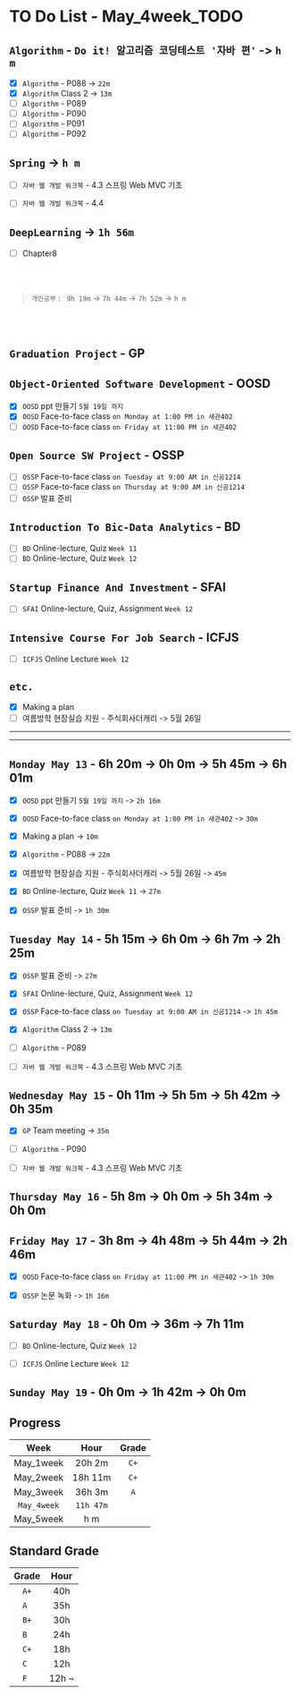 # TO Do List - May_4week_TODO

## `Algorithm` - `Do it! 알고리즘 코딩테스트 '자바 편'` -> `h m`
- [x] `Algorithm` - P088 -> `22m`
- [x] `Algorithm` Class 2 -> `13m`
- [ ] `Algorithm` - P089
- [ ] `Algorithm` - P090
- [ ] `Algorithm` - P091
- [ ] `Algorithm` - P092

## `Spring` -> `h m`
- [ ] `자바 웹 개발 워크북` - 4.3 스프링 Web MVC 기초
- [ ] `자바 웹 개발 워크북` - 4.4


## `DeepLearning` -> `1h 56m`
- [ ] Chapter8


<br><br>

> `개인공부` : ` 9h 19m` -> `7h 44m` -> `7h 52m` -> `h m`

<br><br>

<!-- ## `Java`
## `OPIc`
## `Stock`
## `React` -->


## `Graduation Project` - GP
<!-- - [x] `GP` 대면수업 `화요일`
- [x] `GP` 대면수업 `목요일`
- [x] `GP` Team Meeting `Friday 15:00` -->

## `Object-Oriented Software Development` - OOSD
- [x] `OOSD` ppt 만들기 `5월 19일 까지`
- [x] `OOSD` Face-to-face class `on Monday at 1:00 PM in 새관402`
- [ ] `OOSD` Face-to-face class `on Friday at 11:00 PM in 새관402`

## `Open Source SW Project` - OSSP
- [ ] `OSSP` Face-to-face class `on Tuesday at 9:00 AM in 신공1214`
- [ ] `OSSP` Face-to-face class `on Thursday at 9:00 AM in 신공1214`
- [ ] `OSSP` 발표 준비

## `Introduction To Bic-Data Analytics` - BD
- [ ] `BD` Online-lecture, Quiz  `Week 11`
- [ ] `BD` Online-lecture, Quiz  `Week 12`

## `Startup Finance And Investment` - SFAI
- [ ] `SFAI` Online-lecture, Quiz, Assignment `Week 12`

## `Intensive Course For Job Search` - ICFJS
- [ ] `ICFJS` Online Lecture `Week 12`
<!-- - [ ] `ICFJS` - Assignment3 `until June 20` -->

## `etc.`
- [x] Making a plan
- [ ] 여름방학 현장실습 지원 - 주식회사더캐리 -> 5월 26일

---
---

## `Monday May 13` - 6h 20m -> 0h 0m -> 5h 45m -> 6h 01m
- [x] `OOSD` ppt 만들기 `5월 19일 까지` -> `2h 16m`
- [x] `OOSD` Face-to-face class `on Monday at 1:00 PM in 새관402` -> `30m`
- [x] Making a plan -> `10m`
- [x] `Algorithm` - P088 -> `22m`
- [x] 여름방학 현장실습 지원 - 주식회사더캐리 -> 5월 26일 -> `45m`
- [x] `BD` Online-lecture, Quiz  `Week 11` -> `27m`
- [x] `OSSP` 발표 준비 -> `1h 30m`


## `Tuesday May 14` - 5h 15m -> 6h 0m -> 6h 7m -> 2h 25m
- [x] `OSSP` 발표 준비 -> `27m`
- [x] `SFAI` Online-lecture, Quiz, Assignment `Week 12`
- [x] `OSSP` Face-to-face class `on Tuesday at 9:00 AM in 신공1214` -> `1h 45m`
- [x] `Algorithm` Class 2 -> `13m`
- [ ] `Algorithm` - P089
- [ ] `자바 웹 개발 워크북` - 4.3 스프링 Web MVC 기초


## `Wednesday May 15` - 0h 11m -> 5h 5m -> 5h 42m -> 0h 35m
- [x] `GP` Team meeting -> `35m`
- [ ] `Algorithm` - P090
- [ ] `자바 웹 개발 워크북` - 4.3 스프링 Web MVC 기초


## `Thursday May 16` - 5h 8m -> 0h 0m -> 5h 34m -> 0h 0m


## `Friday May 17` - 3h 8m -> 4h 48m -> 5h 44m -> 2h 46m
- [x] `OOSD` Face-to-face class `on Friday at 11:00 PM in 새관402` -> `1h 30m`
- [x] `OSSP` 논문 녹화 -> `1h 16m`


## `Saturday May 18` - 0h 0m -> 36m -> 7h 11m
- [ ] `BD` Online-lecture, Quiz  `Week 12`
- [ ] `ICFJS` Online Lecture `Week 12`


## `Sunday May 19` - 0h 0m -> 1h 42m -> 0h 0m



## Progress
| Week | Hour | Grade |
|:---:|:---:|:---:|
|May_1week|20h 2m|`C+`|
|May_2week|18h 11m|`C+`|
|May_3week|36h 3m|`A`|
|`May_4week`|`11h 47m`||
|May_5week|h m||


## Standard Grade
| Grade | Hour |
|:---:|:---:|
|`A+`|40h|
|`A `|35h|
|`B+`|30h|
|`B `|24h|
|`C+`|18h|
|`C `|12h|
|`F `|12h ~|
